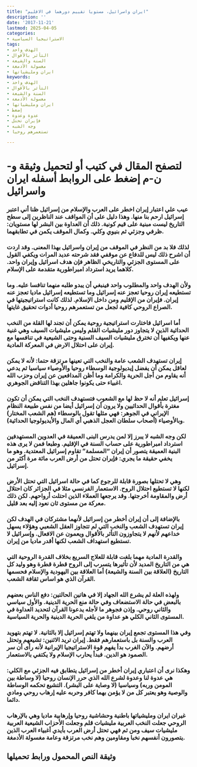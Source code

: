 ```yaml
---
title: "ايران واسرائيل، مستويا تقييم دورهما في الاقليم"
description: ''
date: '2017-11-21'
lastmod: 2025-04-05
categories:
- الاستراتيجيا السياسية
tags:
- الهدف واحد
- التأثر بالأقوال
- السنة والشيعة
- مغسولة الأدمغة
- ايران ومليشياتها
keywords:
- الهدف واحد
- التأثر بالأقوال
- السنة والشيعة
- مغسولة الأدمغة
- ايران ومليشياتها
- إضغط
- عدوة وعدوة
- فإيران تحتل
- وجه الشبه
- تستعمرهم روحيا

---
```

# **لتصفح المقال في كتيب أو لتحميل وثيقة و-ن-م إضغط على الروابط أسفله** **ايران واسرائيل**

### عيب علي اعتبار إيران اخطر على العرب والإسلام من إسرائيل ظنا أني اعتبر إسرائيل ارحم بنا منها. وهذا دليل على أن المواقف عند الناظرين إلى سطح التاريخ ليست مبنية على قيم كونية. ذلك أن العداوة بين البشر لها مستويان: ظرفي وجزئي ثم بنيوي وكلي. وكمال الموقف يكمن في تطابقهما.

### لذلك فلا بد من النظر في الموقف من إيران واسرائيل بهذا المعنى. وقد اردت أن اشرح ذلك ليس للدفاع عن موقفي فقد شرحته عديد المرات ويكفي القول على المستوى الجزئي والتاريخي الظاهر فإن هدف اسرائيل وإيران واحد. كلاهما يريد استرداد امبراطورية متقدمة على الإسلام.

### ولأن الهدف واحد والمطلوب واحد فينبغي أن يبدو طلبه منهما تنافسا عليه. وما تستطيعه إيران روحيا تعجز عنه إسرائيل وما تستطيعه إسرائيل ماديا تعجز عنه إيران. فإيران من الإقليم ومن داخل الإسلام. لذلك كانت استراتيجيتها في الصراع الروحي كافية لجعل من تستعمرهم روحيا أدوات تحقيق غايتها.

### أما اسرائيل فاختارت استراتيجية روحية يمكن أن تجند لها القلة من النخب الحداثية الذين لا يتجاوز دور مليشيات القلم وليس مليشيات السيف وهي غنية عنها ويكفيها أن تخترق مليشيات السيف السنية وحتى الشيعية في تنافسها مع إيران على احتلال الارض في المعركة المادية.

### إيران تستهدف الشعب عامة والنخب التي تعينها مرتزقة حتما: لأنه لا يمكن لعاقل يمكن أن يفضل إيديولوجية الوسطاء روحيا والأوصياء سياسيا ثم يدعي أنه يقاوم من أجل الحرية والكرامة وما أظن المدافعين عن إيران وحزب الله اغبياء حتى يكونوا جاهلين بهذا التناقض الجوهري.

### إسرائيل تعلم أنه لا حظ لها مع الشعوب فتستهدف النخب التي يمكن أن تكون مغترة بأقوال الحداثيين ولا يرون أن إسرائيل أيضا من نفس طبيعة النظام الإيراني في الجوهر: فهي مثلها تقول بالوسطاء (هم الشعب المختار) وبالأوصياء (أصحاب سلطان العجل الذهبي أي المال والأيديولوجيا الحداثية).

### لكن وجه الشبه لا يبرز إلا لمن يدرس البنى العميقة في العدوين المستهدفين استرداد امبراطورية على حساب السنة في الإقليم. وطبعا فمن لا يرى هذه البنية العميقة يتصور أن إيران “المسلمة” تقاوم إسرائيل المعتدية. وهو ما يخفي حقيقة ما يجري: فإيران تحتل من أرض العرب مائة مرة أكثر من إسرائيل.

### وهي لا تحتلها بصورة قابلة للرجوع كما في حالة اسرائيل التي تحتل الأرض لكنها لا تستطيع احتلال الروح. الاستعمار الفرنسي مثلا في الجزائر كان احتلال أرض والمقاومة أخرجتها. وقد يرجعها العملاء الذين احتلت أرواحهم. لكن ذلك معركة من مستوى ثان نعود إليه بعد قليل.

### بالإضافة إلى أن إيران أخطر من إسرائيل لأنهما مشتركان في الهدف لكن إيران تستهدف الشعب والنخب التي لم تتجاوز العقل الشعبي وهؤلاء يسهل خداعهم لأنهم لا يتجاوزون التأثر بالأقوال ويعمون عن الافعال. وإسرائيل لا تستطيع استهداف الشعب لكنها أقدر ماديا من إيران.

### والقدرة المادية مهما بلغت قابلة للعلاج السريع بخلاف القدرة الروحية التي هي من التاريخ المديد لأن تأثيرها يتسرب إلى الروح قطرة قطرة وهو وليد كل التاريخ (العلاقة بين السنة والشيعة) أما العلاقة بين اليهودية والإسلام فحسمها القرآن الذي هو اساس ثقافة الشعب.

### ولهذه العلة لم يشرع الله الجهاد إلا في هاتين الحالتين: دفع الناس بعضهم بالبعض في حالة الاستضعاف وفي حالة منع الحرية الدينية. والأول سياسي والثاني روحي. وإذن فجوهر ما لأجله يدعونا القرآن لتحديد العداوة في المستوى الثاني الكلي هو عداوة من يلغي الحرية الدينية والحرية السياسية.

### وفي هذا المستوى تجمع إيران بينهما ولا تهتم إسرائيل إلا بالثانية. لا تهتم بتهويد العرب والسنة بل باستعمارهم فقط. إيران تريد الاثنين: تشيعهم وتحتل أرضهم. والآن الغرب بدأ يفهم قوة الاستراتيجيا الإيرانية لأنه رأى أن سر الصمود هو الدين. فبدأ يحارب الإسلام ولا يكتفي بالاستعمار.

### وهكذا نرى أن اعتباري إيران أخطر من إسرائيل يتطابق فيه الجزئي مع الكلي: هي عدوة لنا وعدوة لشرع الله الذي حرر الإنسان روحيا (لا وساطة بين المومن وربه) وسياسيا (لا وصاية على البشر). التشيع تحكمه الوساطة والوصية وهو يعتبر كل من لا يؤمن بهما كافر وحربه عليه إرهاب روحي ومادي دائما.

### غيران ايران ومليشياتها باطنية وحشاشية روحيا وإرهابية ماديا وهي بالإرهاب الروحي جعلت النخب العربية مليشيات قلم وجعلت الأحزاب الشيعية العربية مليشيات سيف ومن ثم فهي تحتل أرض العرب بأيدي أغبياء العرب الذين يتصورون أنفسهم نخبا ومقاومين وهم نخب مرتزقة وعامة مغسولة الأدمغة.

## وثيقة النص المحمول ورابط تحميلها

###
